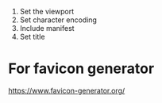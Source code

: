 1. Set the viewport
2. Set character encoding
3. Include manifest
4. Set title

# For favicon generator

https://www.favicon-generator.org/
